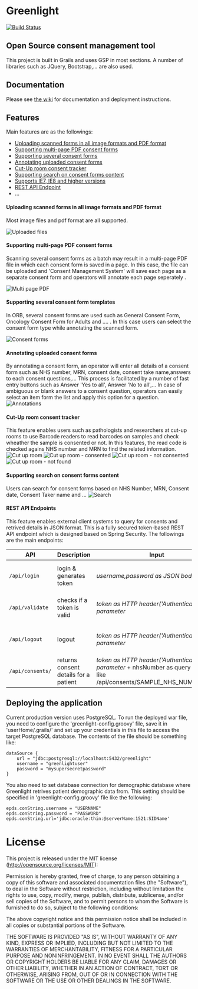 Greenlight 
=======
[![Build Status](https://travis-ci.org/OxBRCInformatics/greenlight.png?branch=develop)](https://travis-ci.org/OxBRCInformatics/greenlight)

Open Source consent management tool
------------
This project is built in Grails and uses GSP in most sections.
A number of libraries such as JQuery, Bootstrap,... are also used.

## Documentation
Please see [the wiki](https://github.com/OxBRCInformatics/greenlight/wiki) for documentation and deployment instructions.

## Features
Main features are as the followings:
* [Uploading scanned forms in all image formats and PDF format](#upload)
* [Supporting multi-page PDF consent forms](#multipagePDF)
* [Supporting several consent forms](#severalforms)
* [Annotating uploaded consent forms](#annotate)
* [Cut-Up room consent tracker](#cutup) 
* [Supporting search on consent forms content](#search)
* [Supports IE7, IE8 and higher versions](#IE)
* [REST API Endpoint](#REST)
* ...


#### <a name="upload" style="text-decoration:none">Uploading scanned forms in all image formats and PDF format</a>
Most image files and pdf format are all supported.

![Uploaded files](/resources/docImages/uploadedFiles.png)

#### <a name="annotate" style="text-decoration:none">Supporting multi-page PDF consent forms</a>
Scanning several consent forms as a batch may result in a multi-page PDF file in which each consent form is saved in a page. In this case, the file can be uploaded and 'Consent Management System' will save each page as a separate consent form and operators will annotate each page seperately .

![Multi page PDF](/resources/docImages/multipagePDF.png)

#### <a name="severalforms" style="text-decoration:none">Supporting several consent form templates</a>
In ORB, several consent forms are used such as General Consent Form, Oncology Consent Form for Adults and .... . In this case users can select the consent form type while annotating the scanned form.

![Consent forms](/resources/docImages/consentForms.png)

#### <a name="annotate" style="text-decoration:none">Annotating uploaded consent forms</a>
By annotating a consent form, an operator will enter all details of a consent form such as NHS number, MRN, consent date, consent take name,answers to each consent questions,...
This process is facilitated by a number of fast entry buttons such as Answer 'Yes to all', Answer 'No to all',...
In case of ambiguous or blank answers to a consent question, operators can easily select an item form the list and apply this option for a question.
![Annotations](/resources/docImages/annotation.png)

#### <a name="cutup" style="text-decoration:none">Cut-Up room consent tracker</a>
This feature enables users such as pathologists and researchers at cut-up rooms to use Barcode readers to read barcodes on samples and check wheather the sample is consented or not. In this features, the read code is checked agains NHS number and MRN to find the related information.
![Cut up room](/resources/docImages/cutuproom.png)
![Cut up room - consented](/resources/docImages/cutuproom-consented.png)
![Cut up room - not consented](/resources/docImages/cutuproom-Notconsented.png)
![Cut up room - not found](/resources/docImages/cutuproom-Notfound.png)

#### <a name="search" style="text-decoration:none">Supporting search on consent forms content</a>
Users can search for consent forms based on NHS Number, MRN, Consent date, Consent Taker name and ...
![Search](/resources/docImages/search.png)



#### <a name="REST" style="text-decoration:none">REST API Endpoints</a>
This feature enables external client systems to query for consents and retrived details in JSON format.
This is a fully secured token-based REST API endpoint which is designed based on Spring Security. The followings are the main endpoints:

API          | Description              | Input                                         | Output
---          | ---                      | ---                                           | ---
`/api/login` | login & generates token  |   *username,password as JSON body*    | token value & user details
`/api/validate` | checks if a token is valid| *token as HTTP header('Authentication') parameter* | token value & user details
`/api/logout`   | logout    | *token as HTTP header('Authentication') parameter*  | HTTP 200 (empty body)
`/api/consents/` | returns consent details for a patient    | *token as HTTP header('Authentication') parameter* + nhsNumber as query string like /api/consents/SAMPLE_NHS_NUMBER.json | aptient consents


## Deploying the application
Current production version uses PostgreSQL. 
To run the deployed war file, you need to configure the 'greenlight-config.groovy' file, save it in 'userHome/.grails/' and set up your credentials in this file to access the target PostgreSQL database. The contents of the file should be something like:

```
dataSource {
    url = "jdbc:postgresql://localhost:5432/greenlight"
    username = "greenlightuser"
    password = "mysupersecretpassword"
}
```
You also need to set database connection for demographic database where Greenlight retrives patient demographic data from.
This setting should be specified in 'greenlight-config.groovy' file like the following:
```
epds.conString.username = "USERNAME"
epds.conString.password = "PASSWORD"
epds.conString.url='jdbc:oracle:thin:@serverName:1521:SIDName'
```

# License

This project is released under the MIT license (http://opensource.org/licenses/MIT):

Permission is hereby granted, free of charge, to any person obtaining a copy
of this software and associated documentation files (the "Software"), to deal
in the Software without restriction, including without limitation the rights
to use, copy, modify, merge, publish, distribute, sublicense, and/or sell
copies of the Software, and to permit persons to whom the Software is
furnished to do so, subject to the following conditions:

The above copyright notice and this permission notice shall be included in
all copies or substantial portions of the Software.

THE SOFTWARE IS PROVIDED "AS IS", WITHOUT WARRANTY OF ANY KIND, EXPRESS OR
IMPLIED, INCLUDING BUT NOT LIMITED TO THE WARRANTIES OF MERCHANTABILITY,
FITNESS FOR A PARTICULAR PURPOSE AND NONINFRINGEMENT. IN NO EVENT SHALL THE
AUTHORS OR COPYRIGHT HOLDERS BE LIABLE FOR ANY CLAIM, DAMAGES OR OTHER
LIABILITY, WHETHER IN AN ACTION OF CONTRACT, TORT OR OTHERWISE, ARISING FROM,
OUT OF OR IN CONNECTION WITH THE SOFTWARE OR THE USE OR OTHER DEALINGS IN
THE SOFTWARE.







